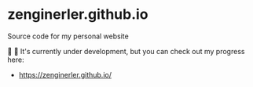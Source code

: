 # zenginerler.github.io
Source code for my personal website

&#128679; &#128296; It's currently under development, but you can check out my progress here:

- https://zenginerler.github.io/

